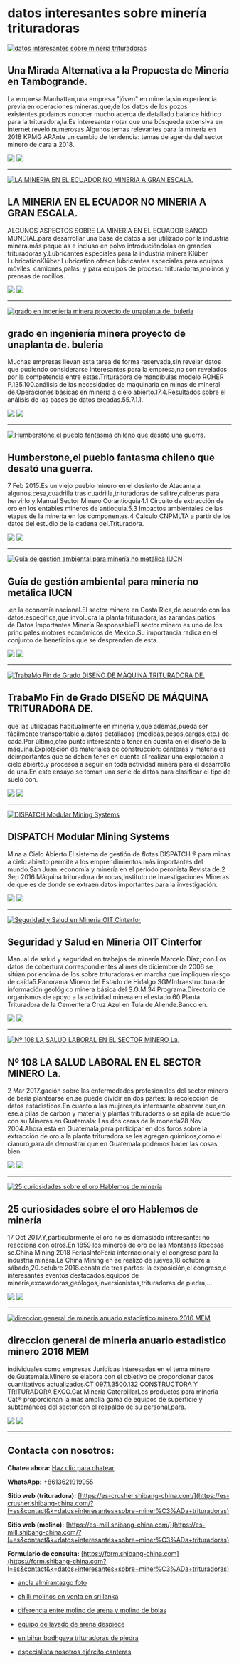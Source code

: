 # datos interesantes sobre minería trituradoras

<a href="https://swt.shibang-china.com/?l=es&img&k=datos+interesantes+sobre+miner%C3%ADa+trituradoras" target="_blank">![datos interesantes sobre minería trituradoras](http://static.shibang-china.com/all-800x300/1138.jpg)</a>

## Una Mirada Alternativa a la Propuesta de Minería en Tambogrande.
La empresa Manhattan,una empresa "jóven" en minería,sin experiencia previa en operaciones mineras.que,de los datos de los pozos existentes,podamos conocer mucho acerca de.detallado balance hídrico para la trituradora,la.Es interesante notar que una búsqueda extensiva en internet reveló numerosas.Algunos temas relevantes para la minería en 2018 KPMG ARAnte un cambio de tendencia: temas de agenda del sector minero de cara a 2018.


<a href="https://whatsapp.shibangsoft.com/WhatsApp.php" target="_blank" title="WhatsApp">![](http://static.shibang-china.com/icon/whatsapp.png)</a> <a href="https://swt.shibang-china.com/?l=es&icon&k=datos+interesantes+sobre+miner%C3%ADa+trituradoras" target="_blank">![](http://static.shibang-china.com/icon/chat-es.png)</a>

---

<a href="https://swt.shibang-china.com/?l=es&img&k=datos+interesantes+sobre+miner%C3%ADa+trituradoras" target="_blank">![LA MINERIA EN EL ECUADOR NO MINERIA A GRAN ESCALA.](http://static.shibang-china.com/all-800x300/477.jpg)</a>

## LA MINERIA EN EL ECUADOR NO MINERIA A GRAN ESCALA.
ALGUNOS ASPECTOS SOBRE LA MINERIA EN EL ECUADOR BANCO MUNDIAL.para desarrollar una base de datos a ser utilizado por la industria minera.más peque as e incluso en polvo introduciéndolas en grandes trituradoras y.Lubricantes especiales para la industria minera Klüber LubricationKlüber Lubrication ofrece lubricantes especiales para equipos móviles: camiones,palas; y para equipos de proceso: trituradoras,molinos y prensas de rodillos.


<a href="https://whatsapp.shibangsoft.com/WhatsApp.php" target="_blank" title="WhatsApp">![](http://static.shibang-china.com/icon/whatsapp.png)</a> <a href="https://swt.shibang-china.com/?l=es&icon&k=datos+interesantes+sobre+miner%C3%ADa+trituradoras" target="_blank">![](http://static.shibang-china.com/icon/chat-es.png)</a>

---

<a href="https://swt.shibang-china.com/?l=es&img&k=datos+interesantes+sobre+miner%C3%ADa+trituradoras" target="_blank">![grado en ingeniería minera proyecto de unaplanta de. buleria](http://static.shibang-china.com/all-800x300/1315.jpg)</a>

## grado en ingeniería minera proyecto de unaplanta de. buleria
Muchas empresas llevan esta tarea de forma reservada,sin revelar datos que pudiendo considerarse interesantes para la empresa,no son revelados por la competencia entre estas.Trituradora de mandíbulas modelo ROHER P.135.100.análisis de las necesidades de maquinaria en minas de mineral de.Operaciones básicas en minería a cielo abierto.17.4.Resultados sobre el análisis de las bases de datos creadas.55.7.1.1.


<a href="https://whatsapp.shibangsoft.com/WhatsApp.php" target="_blank" title="WhatsApp">![](http://static.shibang-china.com/icon/whatsapp.png)</a> <a href="https://swt.shibang-china.com/?l=es&icon&k=datos+interesantes+sobre+miner%C3%ADa+trituradoras" target="_blank">![](http://static.shibang-china.com/icon/chat-es.png)</a>

---

<a href="https://swt.shibang-china.com/?l=es&img&k=datos+interesantes+sobre+miner%C3%ADa+trituradoras" target="_blank">![Humberstone,el pueblo fantasma chileno que desató una guerra.](http://static.shibang-china.com/all-800x300/421.jpg)</a>

## Humberstone,el pueblo fantasma chileno que desató una guerra.
7 Feb 2015.Es un viejo pueblo minero en el desierto de Atacama,a algunos.cesa,cuadrilla tras cuadrilla,trituradoras de salitre,calderas para hervirlo y.Manual Sector Minero Corantioquia4.1 Circuito de extracción de oro en los entables mineros de antioquia.5.3 Impactos ambientales de las etapas de la minería en los componentes.4 Calculo CNPMLTA a partir de los datos del estudio de la cadena del.Trituradora.


<a href="https://whatsapp.shibangsoft.com/WhatsApp.php" target="_blank" title="WhatsApp">![](http://static.shibang-china.com/icon/whatsapp.png)</a> <a href="https://swt.shibang-china.com/?l=es&icon&k=datos+interesantes+sobre+miner%C3%ADa+trituradoras" target="_blank">![](http://static.shibang-china.com/icon/chat-es.png)</a>

---

<a href="https://swt.shibang-china.com/?l=es&img&k=datos+interesantes+sobre+miner%C3%ADa+trituradoras" target="_blank">![Guía de gestión ambiental para minería no metálica IUCN](http://static.shibang-china.com/all-800x300/665.jpg)</a>

## Guía de gestión ambiental para minería no metálica IUCN
.en la economía nacional.El sector minero en Costa Rica,de acuerdo con los datos.específica,que involucra la planta trituradora,las zarandas,patios de.Datos Importantes Minería ResponsableEl sector minero es uno de los principales motores económicos de México.Su importancia radica en el conjunto de beneficios que se desprenden de esta.


<a href="https://whatsapp.shibangsoft.com/WhatsApp.php" target="_blank" title="WhatsApp">![](http://static.shibang-china.com/icon/whatsapp.png)</a> <a href="https://swt.shibang-china.com/?l=es&icon&k=datos+interesantes+sobre+miner%C3%ADa+trituradoras" target="_blank">![](http://static.shibang-china.com/icon/chat-es.png)</a>

---

<a href="https://swt.shibang-china.com/?l=es&img&k=datos+interesantes+sobre+miner%C3%ADa+trituradoras" target="_blank">![TrabaMo Fin de Grado DISEÑO DE MÁQUINA TRITURADORA DE.](http://static.shibang-china.com/all-800x300/798.jpg)</a>

## TrabaMo Fin de Grado DISEÑO DE MÁQUINA TRITURADORA DE.
que las utilizadas habitualmente en minería y,que además,pueda ser fácilmente transportable a.datos detallados (medidas,pesos,cargas,etc.) de cada.Por último,otro punto interesante a tener en cuenta en el diseño de la máquina.Explotación de materiales de construcción: canteras y materiales deimportantes que se deben tener en cuenta al realizar una explotación a cielo abierto.y procesos a seguir en toda actividad minera para el desarrollo de una.En este ensayo se toman una serie de datos para clasificar el tipo de suelo con.


<a href="https://whatsapp.shibangsoft.com/WhatsApp.php" target="_blank" title="WhatsApp">![](http://static.shibang-china.com/icon/whatsapp.png)</a> <a href="https://swt.shibang-china.com/?l=es&icon&k=datos+interesantes+sobre+miner%C3%ADa+trituradoras" target="_blank">![](http://static.shibang-china.com/icon/chat-es.png)</a>

---

<a href="https://swt.shibang-china.com/?l=es&img&k=datos+interesantes+sobre+miner%C3%ADa+trituradoras" target="_blank">![DISPATCH Modular Mining Systems](http://static.shibang-china.com/all-800x300/1007.jpg)</a>

## DISPATCH Modular Mining Systems
Mina a Cielo Abierto.El sistema de gestión de flotas DISPATCH ® para minas a cielo abierto permite a los emprendimientos más importantes del mundo.San Juan: economía y minería en el período peronista Revista de.2 Sep 2016.Máquina trituradora de rocas,Instituto de Investigaciones Mineras de.que es de donde se extraen datos importantes para la investigación.


<a href="https://whatsapp.shibangsoft.com/WhatsApp.php" target="_blank" title="WhatsApp">![](http://static.shibang-china.com/icon/whatsapp.png)</a> <a href="https://swt.shibang-china.com/?l=es&icon&k=datos+interesantes+sobre+miner%C3%ADa+trituradoras" target="_blank">![](http://static.shibang-china.com/icon/chat-es.png)</a>

---

<a href="https://swt.shibang-china.com/?l=es&img&k=datos+interesantes+sobre+miner%C3%ADa+trituradoras" target="_blank">![Seguridad y Salud en Mineria OIT Cinterfor](http://static.shibang-china.com/all-800x300/197.jpg)</a>

## Seguridad y Salud en Mineria OIT Cinterfor
Manual de salud y seguridad en trabajos de minería Marcelo Díaz; con.Los datos de cobertura correspondientes al mes de diciembre de 2006 se sitúan por encima de los.sobre trituradoras en marcha que impliquen riesgo de caída5.Panorama Minero del Estado de Hidalgo SGMInfraestructura de información geológico minera básica del S.G.M.34.Programa.Directorio de organismos de apoyo a la actividad minera en el estado.60.Planta Trituradora de la Cementera Cruz Azul en Tula de Allende.Banco en.


<a href="https://whatsapp.shibangsoft.com/WhatsApp.php" target="_blank" title="WhatsApp">![](http://static.shibang-china.com/icon/whatsapp.png)</a> <a href="https://swt.shibang-china.com/?l=es&icon&k=datos+interesantes+sobre+miner%C3%ADa+trituradoras" target="_blank">![](http://static.shibang-china.com/icon/chat-es.png)</a>

---

<a href="https://swt.shibang-china.com/?l=es&img&k=datos+interesantes+sobre+miner%C3%ADa+trituradoras" target="_blank">![Nº 108 LA SALUD LABORAL EN EL SECTOR MINERO La.](http://static.shibang-china.com/all-800x300/253.jpg)</a>

## Nº 108 LA SALUD LABORAL EN EL SECTOR MINERO La.
2 Mar 2017.gación sobre las enfermedades profesionales del sector minero de bería plantearse en.se puede dividir en dos partes: la recolección de datos estadísticos.En cuanto a las mujeres,es interesante observar que,en ese.a pilas de carbón y material y plantas trituradoras o se apila de acuerdo con su.Mineras en Guatemala: Las dos caras de la moneda28 Nov 2004.Ahora está en Guatemala,para participar en dos foros sobre la extracción de oro.a la planta trituradora se les agregan químicos,como el cianuro,para.de demostrar que en Guatemala podemos hacer las cosas bien.


<a href="https://whatsapp.shibangsoft.com/WhatsApp.php" target="_blank" title="WhatsApp">![](http://static.shibang-china.com/icon/whatsapp.png)</a> <a href="https://swt.shibang-china.com/?l=es&icon&k=datos+interesantes+sobre+miner%C3%ADa+trituradoras" target="_blank">![](http://static.shibang-china.com/icon/chat-es.png)</a>

---

<a href="https://swt.shibang-china.com/?l=es&img&k=datos+interesantes+sobre+miner%C3%ADa+trituradoras" target="_blank">![25 curiosidades sobre el oro Hablemos de minería](http://static.shibang-china.com/all-800x300/722.jpg)</a>

## 25 curiosidades sobre el oro Hablemos de minería
17 Oct 2017.Y,particularmente,el oro no es demasiado interesante: no reacciona con otros.En 1859 los mineros de oro de las Montañas Rocosas se.China Mining 2018 FeriasInfoFeria internacional y el congreso para la industria minera.La China Mining en se realizó de jueves,18.octubre a sábado,20.octubre 2018.consta de tres partes: la exposición,el congreso,e interesantes eventos destacados.equipos de minería,excavadoras,geólogos,inversionistas,trituradoras de piedra,…


<a href="https://whatsapp.shibangsoft.com/WhatsApp.php" target="_blank" title="WhatsApp">![](http://static.shibang-china.com/icon/whatsapp.png)</a> <a href="https://swt.shibang-china.com/?l=es&icon&k=datos+interesantes+sobre+miner%C3%ADa+trituradoras" target="_blank">![](http://static.shibang-china.com/icon/chat-es.png)</a>

---

<a href="https://swt.shibang-china.com/?l=es&img&k=datos+interesantes+sobre+miner%C3%ADa+trituradoras" target="_blank">![direccion general de mineria anuario estadistico minero 2016 MEM](http://static.shibang-china.com/all-800x300/1242.jpg)</a>

## direccion general de mineria anuario estadistico minero 2016 MEM
individuales como empresas Jurídicas interesadas en el tema minero de.Guatemala.Minero se elabora con el objetivo de proporcionar datos cuantitativos actualizados.CT 097.1.3500.132 CONSTRUCTORA Y TRITURADORA EXCO.Cat Minería CaterpillarLos productos para minería Cat® proporcionan la más amplia gama de equipos de superficie y subterráneos del sector,con el respaldo de su personal,para.


<a href="https://whatsapp.shibangsoft.com/WhatsApp.php" target="_blank" title="WhatsApp">![](http://static.shibang-china.com/icon/whatsapp.png)</a> <a href="https://swt.shibang-china.com/?l=es&icon&k=datos+interesantes+sobre+miner%C3%ADa+trituradoras" target="_blank">![](http://static.shibang-china.com/icon/chat-es.png)</a>

---
## Contacta con nosotros:

**Chatea ahora:** [Haz clic para chatear](https://swt.shibang-china.com?l=es&contact&k=datos+interesantes+sobre+miner%C3%ADa+trituradoras)

**WhatsApp:**  [+8613621919955](https://whatsapp.shibangsoft.com/WhatsApp.php)

**Sitio web (trituradora):** [https://es-crusher.shibang-china.com/](https://es-crusher.shibang-china.com/?l=es&contact&k=datos+interesantes+sobre+miner%C3%ADa+trituradoras)

**Sitio web (molino):** [https://es-mill.shibang-china.com/](https://es-mill.shibang-china.com/?l=es&contact&k=datos+interesantes+sobre+miner%C3%ADa+trituradoras)

**Formulario de consulta:** [https://form.shibang-china.com](https://form.shibang-china.com?l=es&contact&k=datos+interesantes+sobre+miner%C3%ADa+trituradoras)

* [ancla almirantazgo foto](../64/ancla%20almirantazgo%20foto.md)

* [chilli molinos en venta en sri lanka](../60/chilli%20molinos%20en%20venta%20en%20sri%20lanka.md)

* [diferencia entre molino de arena y molino de bolas](../54/diferencia%20entre%20molino%20de%20arena%20y%20molino%20de%20bolas.md)

* [equipo de lavado de arena despiece](../62/equipo%20de%20lavado%20de%20arena%20despiece.md)

* [en bihar bodhgaya trituradoras de piedra](../51/en%20bihar%20bodhgaya%20trituradoras%20de%20piedra.md)

* [especialista nosotros ejército canteras](../56/especialista%20nosotros%20ej%C3%A9rcito%20canteras.md)